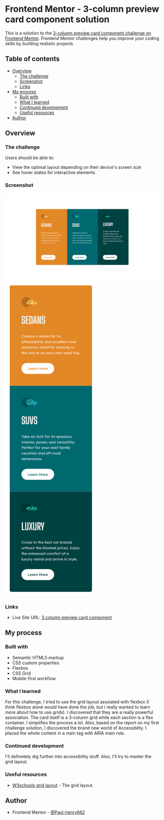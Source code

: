 # Frontend Mentor - 3-column preview card component solution

This is a solution to the [3-column preview card component challenge on Frontend Mentor](https://www.frontendmentor.io/challenges/3column-preview-card-component-pH92eAR2-). Frontend Mentor challenges help you improve your coding skills by building realistic projects.

## Table of contents

- [Overview](#overview)
  - [The challenge](#the-challenge)
  - [Screenshot](#screenshot)
  - [Links](#links)
- [My process](#my-process)
  - [Built with](#built-with)
  - [What I learned](#what-i-learned)
  - [Continued development](#continued-development)
  - [Useful resources](#useful-resources)
- [Author](#author)

## Overview

### The challenge

Users should be able to:

- View the optimal layout depending on their device's screen size
- See hover states for interactive elements

### Screenshot

![](./screenshot_desktop.png)
![](./screenshot_mobile.png)

### Links

- Live Site URL: [3 column preview card component](https://paul-henry662.github.io/3-column-preview-card-component/)

## My process

### Built with

- Semantic HTML5 markup
- CSS custom properties
- Flexbox
- CSS Grid
- Mobile-first workflow

### What I learned

For this challenge, I tried to use the grid layout assoiated with flexbox (I think flexbox alone would have done the job, but i really wanted to learn more about how to use grids). I discovered that they are a really powerful association. The card itself is a 3-column grid while each section is a flex container. I simplifies the process a lot.
Also, based on the report on my first challenge solution, I discovered the brand new world of Accessiblity. I placed the whole content in a main tag with ARIA main role.

### Continued development

I'll definetely dig further into accessibility stuff. Also, I'll try to master the grid layout.

### Useful resources

- [W3schools grid layout](https://www.w3schools.com/css/css_grid.asp) - The grid layout.

## Author

- Frontend Mentor - [@Paul-henry662](https://www.frontendmentor.io/profile/Paul-henry662)

